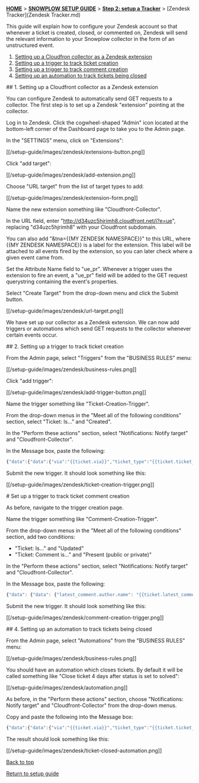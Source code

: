 <a name="top" />

[**HOME**](Home) > [**SNOWPLOW SETUP GUIDE**](Setting-up-Snowplow) > [**Step 2: setup a Tracker**](Setting-up-a-Tracker) > [Zendesk Tracker](Zendesk Tracker.md)

This guide will explain how to configure your Zendesk account so that whenever a ticket is created, closed, or commented on, Zendesk will send the relevant information to your Snowplow collector in the form of an unstructured event.

1. [Setting up a Cloudfron collector as a Zendesk extension](#extension)
2. [Setting up a trigger to track ticket creation](#ticket-creation)
3. [Setting up a trigger to track comment creation](#comment-creation)
4. [Setting up an automation to track tickets being closed](#ticket-resolution)

<a name="extension" />
## 1. Setting up a Cloudfront collector as a Zendesk extension

You can configure Zendesk to automatically send GET requests to a collector. The first step is to set up a Zendesk "extension" pointing at the collector.

Log in to Zendesk. Click the cogwheel-shaped "Admin" icon located at the bottom-left corner of the Dashboard page to take you to the Admin page.

In the "SETTINGS" menu, click on "Extensions":

[[/setup-guide/images/zendesk/extensions-button.png]]

Click "add target":

[[/setup-guide/images/zendesk/add-extension.png]]

Choose "URL target" from the list of target types to add:

[[/setup-guide/images/zendesk/extension-form.png]]

Name the new extension something like "Cloudfront-Collector".

In the URL field, enter "http://d34uzc5hjrimh8.cloudfront.net/i?e=ue", replacing "d34uzc5hjrimh8" with your Cloudfront subdomain.

You can also add "&tna={{MY ZENDESK NAMESPACE}}" to this URL, where {{MY ZENDESK NAMESPACE}} is a label for the extension. This label will be attached to all events fired by the extension, so you can later check where a given event came from.

Set the Attribute Name field to "ue_pr". Whenever a trigger uses the extension to fire an event, a "ue_pr" field will be added to the GET request querystring containing the event's properties.

Select "Create Target" from the drop-down menu and click the Submit button.

[[/setup-guide/images/zendesk/url-target.png]]

We have set up our collector as a Zendesk extension. We can now add triggers or automations which send GET requests to the collector whenever certain events occur.

<a name="ticket-creation" />
## 2. Setting up a trigger to track ticket creation

From the Admin page, select "Triggers" from the "BUSINESS RULES" menu:

[[/setup-guide/images/zendesk/business-rules.png]]

Click "add trigger": 

[[/setup-guide/images/zendesk/add-trigger-button.png]]

Name the trigger something like "Ticket-Creation-Trigger".

From the drop-down menus in the "Meet all of the following conditions" section, select "Ticket: Is..." and "Created".

In the "Perform these actions" section, select "Notifications: Notify target" and "Cloudfront-Collector".

In the Message box, paste the following:

```javascript
{"data":{"data":{"via":"{{ticket.via}}","ticket_type":"{{ticket.ticket_type}}","updated_at":"{{ticket.updated_at}}","assignee":{"first_name":"{{ticket.assignee.first_name}}","last_name":"{{ticket.assignee.last_name}}","name":"{{ticket.assignee.name}}","language":"{{ticket.assignee.language}}","tags":"{{ticket.assignee.tags}}","locale":"{{ticket.assignee.locale}}","notes":"{{ticket.assignee.notes}}","time_zone":"{{ticket.assignee.time_zone}}","id":"{{ticket.assignee.id}}","phone":"{{ticket.assignee.phone}}","extended_role":"{{ticket.assignee.extended_role}}","role":"{{ticket.assignee.role}}","details":"{{ticket.assignee.details}}","signature":"{{ticket.assignee.signature}}","organization":"{{ticket.assignee.organization}}","external_id":"{{ticket.assignee.external_id}}","email":"{{ticket.assignee.email}}"},"url_with_protocol":"{{ticket.url_with_protocol}}","id":"{{ticket.id}}","title":"{{ticket.title}}","priority":"{{ticket.priority}}","score":{{ticket.score}},"updated_at_with_timestamp":"{{ticket.updated_at_with_timestamp}}","current_user":{"first_name":"{{ticket.current_user.first_name}}","last_name":"{{ticket.current_user.last_name}}","name":"{{ticket.current_user.name}}","language":"{{ticket.current_user.language}}","tags":"{{ticket.current_user.tags}}","locale":"{{ticket.current_user.locale}}","notes":"{{ticket.current_user.notes}}","time_zone":"{{ticket.current_user.time_zone}}","id":"{{ticket.current_user.id}}","phone":"{{ticket.current_user.phone}}","extended_role":"{{ticket.current_user.extended_role}}","role":"{{ticket.current_user.role}}","details":"{{ticket.current_user.details}}","signature":"{{ticket.current_user.signature}}","organization":"{{ticket.current_user.organization}}","external_id":"{{ticket.current_user.external_id}}","email":"{{ticket.current_user.email}}"},"organization.name":"{{ticket.organization.name}}","status":"{{ticket.status}}","due_date":"{{ticket.due_date}}","due_date_with_timestamp":"{{ticket.due_date_with_timestamp}}","description":"{{ticket.description}}","tags":"{{ticket.tags}}","cc_names":"{{ticket.cc_names}}","link":"{{ticket.link}}","requester":{"first_name":"{{ticket.requester.first_name}}","last_name":"{{ticket.requester.last_name}}","name":"{{ticket.requester.name}}","language":"{{ticket.requester.language}}","tags":"{{ticket.requester.tags}}","locale":"{{ticket.requester.locale}}","notes":"{{ticket.requester.notes}}","time_zone":"{{ticket.requester.time_zone}}","id":"{{ticket.requester.id}}","phone":"{{ticket.requester.phone}}","extended_role":"{{ticket.requester.extended_role}}","role":"{{ticket.requester.role}}","details":"{{ticket.requester.details}}","signature":"{{ticket.requester.signature}}","organization":"{{ticket.requester.organization}}","external_id":"{{ticket.requester.external_id}}","email":"{{ticket.requester.email}}"},"in_business_hours":{{ticket.in_business_hours}},"created_at_with_timestamp":"{{ticket.created_at_with_timestamp}}","account":"{{ticket.account}}","url":"{{ticket.url}}","created_at":"{{ticket.created_at}}","external_id":"{{ticket.external_id}}"},"schema":"iglu://com.zendesk.zendesk/ticket_opened/jsonschema/1-0-0"},"schema":"iglu://com.snowplowanalytics.snowplow/unstruct_event/jsonschema/1-0-0"}
```

Submit the new trigger. It should look something like this:

[[/setup-guide/images/zendesk/ticket-creation-trigger.png]]

<a name="comment-creation" />
# Set up a trigger to track ticket comment creation

As before, navigate to the trigger creation page.

Name the trigger something like "Comment-Creation-Trigger".

From the drop-down menus in the "Meet all of the following conditions" section, add two conditions:
* "Ticket: Is..." and "Updated" 
* "Ticket: Comment is..." and "Present (public or private)"

In the "Perform these actions" section, select "Notifications: Notify target" and "Cloudfront-Collector".

In the Message box, paste the following:

```javascript
{"data": {"data": {"latest_comment.author.name": "{{ticket.latest_comment.author.name}}", "url": "{{ticket.url}}", "latest_comment.created_at": "{{ticket.latest_comment.created_at}}", "latest_comment.created_at_with_time": "{{ticket.latest_comment.created_at_with_time}}", "latest_comment.is_public": {{latest_comment.is_public}}, "id": "{{ticket.id}}""}, "schema": "iglu://com.zendesk.zendesk/ticket_commented/jsonschema/1-0-0"}, "schema": "iglu://com.snowplowanalytics.snowplow/unstruct_event/jsonschema/1-0-0"}
```

Submit the new trigger. It should look something like this:

[[/setup-guide/images/zendesk/comment-creation-trigger.png]]

<a name="ticket-resolution" />
## 4. Setting up an automation to track tickets being closed

From the Admin page, select "Automations" from the "BUSINESS RULES" menu:

[[/setup-guide/images/zendesk/business-rules.png]]

You should have an automation which closes tickets. By default it will be called something like "Close ticket 4 days after status is set to solved":

[[/setup-guide/images/zendesk/automation.png]]

As before, in the "Perform these actions" section, choose "Notifications: Notify target" and "Cloudfront-Collector" from the drop-down menus.

Copy and paste the following into the Message box:

```javascript
{"data":{"data":{"via":"{{ticket.via}}","ticket_type":"{{ticket.ticket_type}}","updated_at":"{{ticket.updated_at}}","assignee":{"first_name":"{{ticket.assignee.first_name}}","last_name":"{{ticket.assignee.last_name}}","name":"{{ticket.assignee.name}}","language":"{{ticket.assignee.language}}","tags":"{{ticket.assignee.tags}}","locale":"{{ticket.assignee.locale}}","notes":"{{ticket.assignee.notes}}","time_zone":"{{ticket.assignee.time_zone}}","id":"{{ticket.assignee.id}}","phone":"{{ticket.assignee.phone}}","extended_role":"{{ticket.assignee.extended_role}}","role":"{{ticket.assignee.role}}","details":"{{ticket.assignee.details}}","signature":"{{ticket.assignee.signature}}","organization":"{{ticket.assignee.organization}}","external_id":"{{ticket.assignee.external_id}}","email":"{{ticket.assignee.email}}"},"url_with_protocol":"{{ticket.url_with_protocol}}","id":"{{ticket.id}}","title":"{{ticket.title}}","priority":"{{ticket.priority}}","score":{{ticket.score}},"updated_at_with_timestamp":"{{ticket.updated_at_with_timestamp}}","current_user":{"first_name":"{{ticket.current_user.first_name}}","last_name":"{{ticket.current_user.last_name}}","name":"{{ticket.current_user.name}}","language":"{{ticket.current_user.language}}","tags":"{{ticket.current_user.tags}}","locale":"{{ticket.current_user.locale}}","notes":"{{ticket.current_user.notes}}","time_zone":"{{ticket.current_user.time_zone}}","id":"{{ticket.current_user.id}}","phone":"{{ticket.current_user.phone}}","extended_role":"{{ticket.current_user.extended_role}}","role":"{{ticket.current_user.role}}","details":"{{ticket.current_user.details}}","signature":"{{ticket.current_user.signature}}","organization":"{{ticket.current_user.organization}}","external_id":"{{ticket.current_user.external_id}}","email":"{{ticket.current_user.email}}"},"organization.name":"{{ticket.organization.name}}","status":"{{ticket.status}}","due_date":"{{ticket.due_date}}","due_date_with_timestamp":"{{ticket.due_date_with_timestamp}}","description":"{{ticket.description}}","tags":"{{ticket.tags}}","cc_names":"{{ticket.cc_names}}","link":"{{ticket.link}}","requester":{"first_name":"{{ticket.requester.first_name}}","last_name":"{{ticket.requester.last_name}}","name":"{{ticket.requester.name}}","language":"{{ticket.requester.language}}","tags":"{{ticket.requester.tags}}","locale":"{{ticket.requester.locale}}","notes":"{{ticket.requester.notes}}","time_zone":"{{ticket.requester.time_zone}}","id":"{{ticket.requester.id}}","phone":"{{ticket.requester.phone}}","extended_role":"{{ticket.requester.extended_role}}","role":"{{ticket.requester.role}}","details":"{{ticket.requester.details}}","signature":"{{ticket.requester.signature}}","organization":"{{ticket.requester.organization}}","external_id":"{{ticket.requester.external_id}}","email":"{{ticket.requester.email}}"},"in_business_hours":{{ticket.in_business_hours}},"created_at_with_timestamp":"{{ticket.created_at_with_timestamp}}","account":"{{ticket.account}}","url":"{{ticket.url}}","created_at":"{{ticket.created_at}}","external_id":"{{ticket.external_id}}"},"schema":"iglu://com.zendesk.zendesk/ticket_closed/jsonschema/1-0-0"},"schema":"iglu://com.snowplowanalytics.snowplow/unstruct_event/jsonschema/1-0-0"}
```

The result should look something like this:

[[/setup-guide/images/zendesk/ticket-closed-automation.png]]

[Back to top](#top)

[Return to setup guide](Setting-up-Snowplow)
